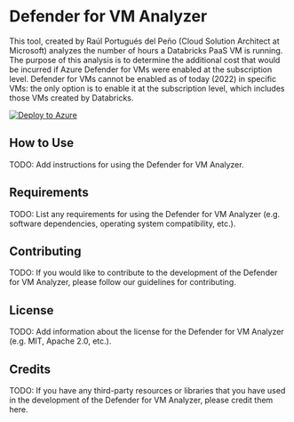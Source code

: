 # Defender for VM Analyzer

This tool, created by Raúl Portugués del Peño (Cloud Solution Architect at Microsoft) analyzes the number of hours a Databricks PaaS VM is running. The purpose of this analysis is to determine the additional cost that would be incurred if Azure Defender for VMs were enabled at the subscription level. Defender for VMs cannot be enabled as of today (2022) in specific VMs: the only option is to enable it at the subscription level, which includes those VMs created by Databricks.

[![Deploy to Azure](https://azuredeploy.net/deploybutton.png)](https://portal.azure.com/#create/Microsoft.Template/uri/https%3A%2F%2Fraw.githubusercontent.com%2Fraporpe%2Fdefender-for-vm-analyzer%2Fmain%2Finfra.json)

## How to Use
TODO: Add instructions for using the Defender for VM Analyzer.

## Requirements
TODO: List any requirements for using the Defender for VM Analyzer (e.g. software dependencies, operating system compatibility, etc.).

## Contributing
TODO: If you would like to contribute to the development of the Defender for VM Analyzer, please follow our guidelines for contributing.

## License
TODO: Add information about the license for the Defender for VM Analyzer (e.g. MIT, Apache 2.0, etc.).

## Credits
TODO: If you have any third-party resources or libraries that you have used in the development of the Defender for VM Analyzer, please credit them here.